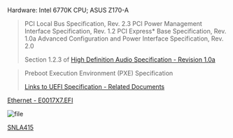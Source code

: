 Hardware:
    Intel 6770K CPU; ASUS Z170-A

>    PCI Local Bus Specification, Rev. 2.3
>    PCI Power Management Interface Specification, Rev. 1.2
>    PCI Express* Base Specification, Rev. 1.0a
>    Advanced Configuration and Power Interface Specification, Rev. 2.0
>
>    Section 1.2.3 of [High Definition Audio Specification - Revision 1.0a](https://www.intel.com/content/www/us/en/standards/high-definition-audio-specification.html)

>    Preboot Execution Environment (PXE) Specification
>
>    [Links to UEFI Specification - Related Documents](https://uefi.org/uefi)

[Ethernet - E0017X7.EFI](https://dlcdnets.asus.com/pub/ASUS/mb/04LAN/IntelLAN22.4.16.0_RS2_20170718.zip?model=Z170-A)

![file](https://github.com/user-attachments/assets/bfb4fc8d-7faf-45bf-8e47-b395f3a96b94)

[SNLA415](https://ti.com/lit/an/snla415/snla415.pdf)
